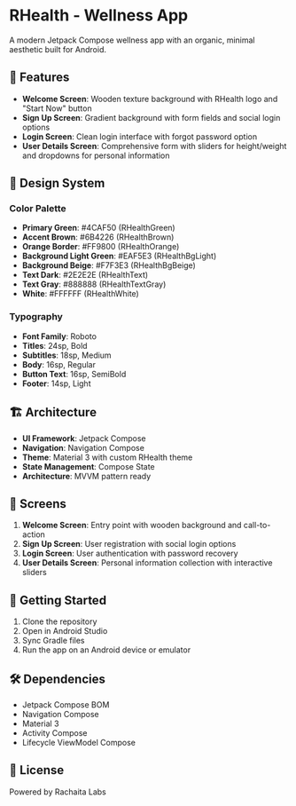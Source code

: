 # RHealth - Wellness App

A modern Jetpack Compose wellness app with an organic, minimal aesthetic built for Android.

## 🌈 Features

- **Welcome Screen**: Wooden texture background with RHealth logo and "Start Now" button
- **Sign Up Screen**: Gradient background with form fields and social login options
- **Login Screen**: Clean login interface with forgot password option
- **User Details Screen**: Comprehensive form with sliders for height/weight and dropdowns for personal information

## 🎨 Design System

### Color Palette
- **Primary Green**: #4CAF50 (RHealthGreen)
- **Accent Brown**: #6B4226 (RHealthBrown)
- **Orange Border**: #FF9800 (RHealthOrange)
- **Background Light Green**: #EAF5E3 (RHealthBgLight)
- **Background Beige**: #F7F3E3 (RHealthBgBeige)
- **Text Dark**: #2E2E2E (RHealthText)
- **Text Gray**: #888888 (RHealthTextGray)
- **White**: #FFFFFF (RHealthWhite)

### Typography
- **Font Family**: Roboto
- **Titles**: 24sp, Bold
- **Subtitles**: 18sp, Medium
- **Body**: 16sp, Regular
- **Button Text**: 16sp, SemiBold
- **Footer**: 14sp, Light

## 🏗️ Architecture

- **UI Framework**: Jetpack Compose
- **Navigation**: Navigation Compose
- **Theme**: Material 3 with custom RHealth theme
- **State Management**: Compose State
- **Architecture**: MVVM pattern ready

## 📱 Screens

1. **Welcome Screen**: Entry point with wooden background and call-to-action
2. **Sign Up Screen**: User registration with social login options
3. **Login Screen**: User authentication with password recovery
4. **User Details Screen**: Personal information collection with interactive sliders

## 🚀 Getting Started

1. Clone the repository
2. Open in Android Studio
3. Sync Gradle files
4. Run the app on an Android device or emulator

## 🛠️ Dependencies

- Jetpack Compose BOM
- Navigation Compose
- Material 3
- Activity Compose
- Lifecycle ViewModel Compose

## 📄 License

Powered by Rachaita Labs


